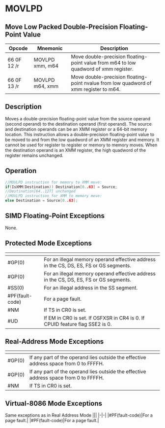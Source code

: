 # MOVLPD
 
## Move Low Packed Double-Precision Floating-Point Value
 
 
|Opcode|Mnemonic|Description|
|-|-|-|
|66 0F 12 /r|MOVLPD xmm, m64|Move double-precision floating-point value from m64 to low quadword of xmm register.|
|66 0F 13 /r|MOVLPD m64, xmm|Move double-precision floating-point nvalue from low quadword of xmm register to m64.|
 
## Description
 
Moves a double-precision floating-point value from the source operand (second operand) to the destination operand (first operand). The source and destination operands can be an XMM register or a 64-bit memory location. This instruction allows a double-precision floating-point value to be moved to and from the low quadword of an XMM register and memory. It cannot be used for register to register or memory to memory moves. When the destination operand is an XMM register, the high quadword of the register remains unchanged.
 
 
## Operation
 
```c
//MOVLPD instruction for memory to XMM move:
if(IsXMM(Destination)) Destination[0..63] = Source;
//Destination[64..127] unchanged
//MOVLPD instruction for XMM to memory move:
else Destination = Source[0..63];

```
 
 
## SIMD Floating-Point Exceptions
 
None.
 
## Protected Mode Exceptions
 
|[]()||
|-|-|
|#GP(0)|For an illegal memory operand effective address in the CS, DS, ES, FS or GS segments.|
|#GP(0)|For an illegal memory operand effective address in the CS, DS, ES, FS or GS segments.|
|#SS(0)|For an illegal address in the SS segment.|
|#PF(fault-code)|For a page fault.|
|#NM|If TS in CR0 is set.|
|#UD|If EM in CR0 is set. If OSFXSR in CR4 is 0. If CPUID feature flag SSE2 is 0.|
 
## Real-Address Mode Exceptions
 
|[]()||
|-|-|
|#GP(0)|If any part of the operand lies outside the effective address space from 0 to FFFFH.|
|#GP(0)|If any part of the operand lies outside the effective address space from 0 to FFFFH.|
|#NM|If TS in CR0 is set.|
 
## Virtual-8086 Mode Exceptions
 
Same exceptions as in Real Address Mode
|[]()||
|-|-|
|#PF(fault-code)|For a page fault.|
|#PF(fault-code)|For a page fault.|
